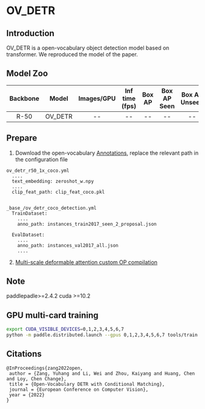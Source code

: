 # OV_DETR

## Introduction


OV_DETR is a open-vocabulary object detection model based on transformer. We reproduced the model of the paper.


## Model Zoo

| Backbone | Model | Images/GPU  | Inf time (fps) | Box AP | Box AP Seen| Box AP Unseen| Config |
|:------:|:--------:|:--------:|:--------------:|:------:|:------:|:------:|:------:|
| R-50 | OV_DETR  | -- | -- | -- | -- | -- |[config](ov_detr_r50_1x_coco.yml) |

## Prepare
1. Download the open-vocabulary [Annotations](https://bj.bcebos.com/v1/paddledet/data/coco/zero-shot.zip), replace the relevant path in the configuration file
```
ov_detr_r50_1x_coco.yml
  ....
  text_embedding: zeroshot_w.npy
  ....
  clip_feat_path: clip_feat_coco.pkl


_base_/ov_detr_coco_detection.yml
  TrainDataset:
    ....
    anno_path: instances_train2017_seen_2_proposal.json

  EvalDataset:
    ....
    anno_path: instances_val2017_all.json
    ....
```
2. [Multi-scale deformable attention custom OP compilation](../../ppdet/modeling/transformers/ext_op/README.md)
## Note
   paddlepadle>=2.4.2
   cuda >=10.2

## GPU multi-card training
```bash
export CUDA_VISIBLE_DEVICES=0,1,2,3,4,5,6,7
python -m paddle.distributed.launch --gpus 0,1,2,3,4,5,6,7 tools/train.py -c configs/ov_detr/ov_detr_r50_1x_coco.yml
```


## Citations
```
@InProceedings{zang2022open,
 author = {Zang, Yuhang and Li, Wei and Zhou, Kaiyang and Huang, Chen and Loy, Chen Change},
 title = {Open-Vocabulary DETR with Conditional Matching},
 journal = {European Conference on Computer Vision},
 year = {2022}
}
```
